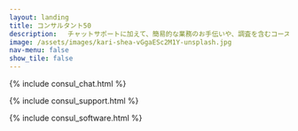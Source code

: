 ```yaml
---
layout: landing
title: コンサルタント50
description: 　チャットサポートに加えて、簡易的な業務のお手伝いや、調査を含むコースです。１ヶ月内に1人日の作業工数を確保します
image: /assets/images/kari-shea-vGgaESc2M1Y-unsplash.jpg
nav-menu: false
show_tile: false
---
```


<div id="main" markdown="1">
<section id="one">

{% include consul_chat.html %}
</section>
<section id="two">

{% include consul_support.html %}
</section>
<section id="three">

{% include consul_software.html %}
</section>
</div>
